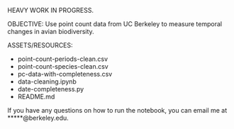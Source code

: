 HEAVY WORK IN PROGRESS.

OBJECTIVE: Use point count data from UC Berkeley to measure temporal changes in avian biodiversity.

ASSETS/RESOURCES:
- point-count-periods-clean.csv
- point-count-species-clean.csv
- pc-data-with-completeness.csv
- data-cleaning.ipynb
- date-completeness.py
- README.md

If you have any questions on how to run the notebook, you can email me at *****@berkeley.edu.
